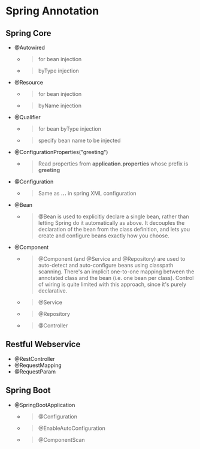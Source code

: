 # Spring Annotation

## Spring Core 
* @Autowired
	* > for bean injection
	* > byType injection

* @Resource
	* > for bean injection
	* > byName injection

* @Qualifier
	* > for bean byType injection
	* > specify bean name to be injected		

* @ConfigurationProperties("greeting")
	* > Read properties from __application.properties__ whose prefix is __greeting__
	
* @Configuration	
	* > Same as __<beans>...<beans>__ in spring XML configuration
	
* @Bean
	* > @Bean is used to explicitly declare a single bean, rather than letting Spring do it automatically as above. It decouples the declaration of the bean from the class definition, and lets you create and configure beans exactly how you choose.
	
* @Component
	* > @Component (and @Service and @Repository) are used to auto-detect and auto-configure beans using classpath scanning. There's an implicit one-to-one mapping between the annotated class and the bean (i.e. one bean per class). Control of wiring is quite limited with this approach, since it's purely declarative.
	* > @Service
	* > @Repository
	* > @Controller


## Restful Webservice	
* @RestController
* @RequestMapping
* @RequestParam

## Spring Boot
* @SpringBootApplication
	* > @Configuration
	* > @EnableAutoConfiguration
	* > @ComponentScan

	
